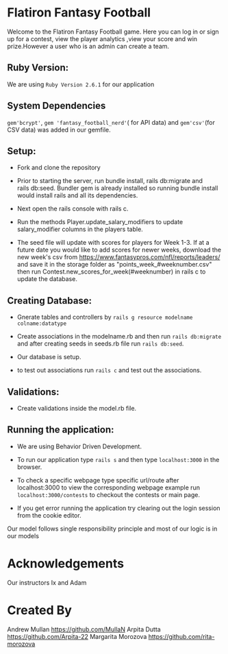 # Flatiron Fantasy Football

Welcome to the Flatiron Fantasy Football game. Here you can log in or sign up for a contest, view the player analytics ,view your score and win prize.However a user who is an admin can create a team.

## Ruby Version:

We are using `Ruby Version 2.6.1` for our application

## System Dependencies

 `gem'bcrypt'`, `gem 'fantasy_football_nerd'`( for API data) and `gem'csv'`(for CSV data) was added in our gemfile.

## Setup:
* Fork and clone the repository

* Prior to starting the server, run bundle install, rails db:migrate and   
  rails db:seed.
  Bundler gem is already installed so running bundle install would install rails and all its dependencies.

* Next open the rails console with rails c.

* Run the methods Player.update_salary_modifiers to update salary_modifier 
  columns in the players table.

* The seed file will update with scores for players for Week 1-3. If at a future date you would like to add scores for newer weeks, download the new week's csv from https://www.fantasypros.com/nfl/reports/leaders/ and save it in the storage folder as "points_week_#weeknumber.csv" then run Contest.new_scores_for_week(#weeknumber) in rails c to update the database.


## Creating Database:

* Gnerate tables and controllers by
`rails g resource modelname colname:datatype` 

* Create associations in the modelname.rb and then run `rails db:migrate` and after creating seeds in seeds.rb file run `rails db:seed`.

* Our database is setup.

* to test out associations run `rails c` and test out the associations.

## Validations:

* Create validations inside the model.rb file.

## Running the application:

* We are using Behavior Driven Development.

* To run our application type `rails s` and then type `localhost:3000` in the browser.

* To check a specific webpage type specific url/route after localhost:3000 to view the corresponding webpage example  run `localhost:3000/contests` to checkout the contests or main page.

* If you get error running the application try clearing out the login session from the cookie editor.


Our model follows single responsibility principle and most of our logic is in our models

 # Acknowledgements
Our instructors Ix and Adam

# Created By
Andrew Mullan https://github.com/MullaN
Arpita Dutta https://github.com/Arpita-22
Margarita Morozova https://github.com/rita-morozova

